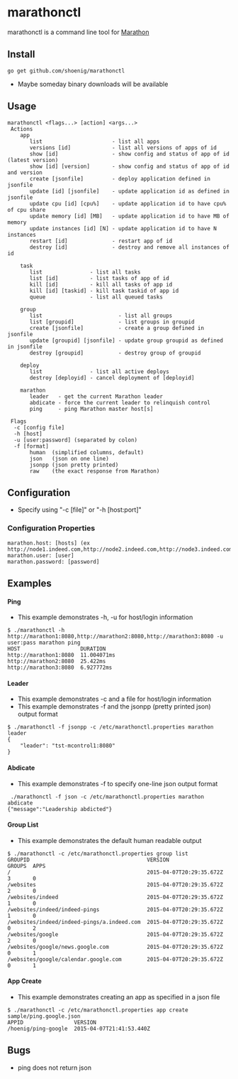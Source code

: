 # marathonctl
marathonctl is a command line tool for [Marathon](https://mesosphere.github.io/marathon/docs/rest-api.html)

## Install 
```
go get github.com/shoenig/marathonctl
```
- Maybe someday binary downloads will be available

## Usage
```
marathonctl <flags...> [action] <args...>
 Actions
    app
       list                      - list all apps
       versions [id]             - list all versions of apps of id
       show [id]                 - show config and status of app of id (latest version)
       show [id] [version]       - show config and status of app of id and version
       create [jsonfile]         - deploy application defined in jsonfile
       update [id] [jsonfile]    - update application id as defined in jsonfile
       update cpu [id] [cpu%]    - update application id to have cpu% of cpu share
       update memory [id] [MB]   - update application id to have MB of memory
       update instances [id] [N] - update application id to have N instances
       restart [id]              - restart app of id
       destroy [id]              - destroy and remove all instances of id

    task
       list               - list all tasks
       list [id]          - list tasks of app of id
       kill [id]          - kill all tasks of app id
       kill [id] [taskid] - kill task taskid of app id
       queue              - list all queued tasks

    group
       list                        - list all groups
       list [groupid]              - list groups in groupid
       create [jsonfile]           - create a group defined in jsonfile
       update [groupid] [jsonfile] - update group groupid as defined in jsonfile
       destroy [groupid]           - destroy group of groupid

    deploy
       list               - list all active deploys
       destroy [deployid] - cancel deployment of [deployid]

    marathon
       leader   - get the current Marathon leader
       abdicate - force the current leader to relinquish control
       ping     - ping Marathon master host[s]

 Flags
  -c [config file]
  -h [host]
  -u [user:password] (separated by colon)
  -f [format]
       human  (simplified columns, default)
       json   (json on one line)
       jsonpp (json pretty printed)
       raw    (the exact response from Marathon)
```

## Configuration
- Specify using "-c [file]" or "-h [host:port]"
    
### Configuration Properties
```
marathon.host: [hosts] (ex http://node1.indeed.com,http://node2.indeed.com,http://node3.indeed.com)
marathon.user: [user]
marathon.password: [password]
```

## Examples

#### Ping
- This example demonstrates -h, -u for host/login information
```
$ ./marathonctl -h http://marathon1:8080,http://marathon2:8080,http://marathon3:8080 -u user:pass marathon ping
HOST                   DURATION
http://marathon1:8080  11.004071ms
http://marathon2:8080  25.422ms
http://marathon3:8080  6.927772ms
```
#### Leader
- This example demonstrates -c and a file for host/login information
- This example demonstrates -f and the jsonpp (pretty printed json) output format
```
$ ./marathonctl -f jsonpp -c /etc/marathonctl.properties marathon leader
{
    "leader": "tst-mcontrol1:8080"
}
```
#### Abdicate
- This example demonstrates -f to specify one-line json output format
````
 ./marathonctl -f json -c /etc/marathonctl.properties marathon abdicate
{"message":"Leadership abdicted"}
````
#### Group List
- This example demonstrates the default human readable output
````
$ ./marathonctl -c /etc/marathonctl.properties group list
GROUPID                                     VERSION                   GROUPS  APPS  
/                                           2015-04-07T20:29:35.672Z  3       0     
/websites                                   2015-04-07T20:29:35.672Z  2       0     
/websites/indeed                            2015-04-07T20:29:35.672Z  1       0     
/websites/indeed/indeed-pings               2015-04-07T20:29:35.672Z  1       0     
/websites/indeed/indeed-pings/a.indeed.com  2015-04-07T20:29:35.672Z  0       2     
/websites/google                            2015-04-07T20:29:35.672Z  2       0     
/websites/google/news.google.com            2015-04-07T20:29:35.672Z  0       1     
/websites/google/calendar.google.com        2015-04-07T20:29:35.672Z  0       1
````
#### App Create
- This example demonstrates creating an app as specified in a json file
````
$ ./marathonctl -c /etc/marathonctl.properties app create sample/ping.google.json 
APPID                VERSION                   
/hoenig/ping-google  2015-04-07T21:41:53.440Z
````

## Bugs
- ping does not return json
